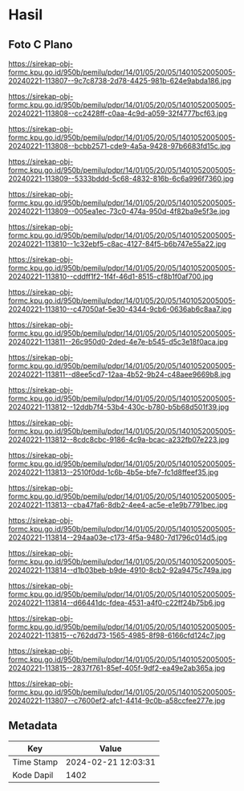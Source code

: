 # Hasil

## Foto C Plano

https://sirekap-obj-formc.kpu.go.id/950b/pemilu/pdpr/14/01/05/20/05/1401052005005-20240221-113807--9c7c8738-2d78-4425-981b-624e9abda186.jpg

https://sirekap-obj-formc.kpu.go.id/950b/pemilu/pdpr/14/01/05/20/05/1401052005005-20240221-113808--cc2428ff-c0aa-4c9d-a059-32f4777bcf63.jpg

https://sirekap-obj-formc.kpu.go.id/950b/pemilu/pdpr/14/01/05/20/05/1401052005005-20240221-113808--bcbb2571-cde9-4a5a-9428-97b6683fd15c.jpg

https://sirekap-obj-formc.kpu.go.id/950b/pemilu/pdpr/14/01/05/20/05/1401052005005-20240221-113809--5333bddd-5c68-4832-816b-6c6a996f7360.jpg

https://sirekap-obj-formc.kpu.go.id/950b/pemilu/pdpr/14/01/05/20/05/1401052005005-20240221-113809--005ea1ec-73c0-474a-950d-4f82ba9e5f3e.jpg

https://sirekap-obj-formc.kpu.go.id/950b/pemilu/pdpr/14/01/05/20/05/1401052005005-20240221-113810--1c32ebf5-c8ac-4127-84f5-b6b747e55a22.jpg

https://sirekap-obj-formc.kpu.go.id/950b/pemilu/pdpr/14/01/05/20/05/1401052005005-20240221-113810--cddff1f2-1f4f-46d1-8515-cf8b1f0af700.jpg

https://sirekap-obj-formc.kpu.go.id/950b/pemilu/pdpr/14/01/05/20/05/1401052005005-20240221-113810--c47050af-5e30-4344-9cb6-0636ab6c8aa7.jpg

https://sirekap-obj-formc.kpu.go.id/950b/pemilu/pdpr/14/01/05/20/05/1401052005005-20240221-113811--26c950d0-2ded-4e7e-b545-d5c3e18f0aca.jpg

https://sirekap-obj-formc.kpu.go.id/950b/pemilu/pdpr/14/01/05/20/05/1401052005005-20240221-113811--d8ee5cd7-12aa-4b52-9b24-c48aee9669b8.jpg

https://sirekap-obj-formc.kpu.go.id/950b/pemilu/pdpr/14/01/05/20/05/1401052005005-20240221-113812--12ddb7f4-53b4-430c-b780-b5b68d501f39.jpg

https://sirekap-obj-formc.kpu.go.id/950b/pemilu/pdpr/14/01/05/20/05/1401052005005-20240221-113812--8cdc8cbc-9186-4c9a-bcac-a232fb07e223.jpg

https://sirekap-obj-formc.kpu.go.id/950b/pemilu/pdpr/14/01/05/20/05/1401052005005-20240221-113813--2510f0dd-1c6b-4b5e-bfe7-fc1d8ffeef35.jpg

https://sirekap-obj-formc.kpu.go.id/950b/pemilu/pdpr/14/01/05/20/05/1401052005005-20240221-113813--cba47fa6-8db2-4ee4-ac5e-e1e9b7791bec.jpg

https://sirekap-obj-formc.kpu.go.id/950b/pemilu/pdpr/14/01/05/20/05/1401052005005-20240221-113814--294aa03e-c173-4f5a-9480-7d1796c014d5.jpg

https://sirekap-obj-formc.kpu.go.id/950b/pemilu/pdpr/14/01/05/20/05/1401052005005-20240221-113814--d1b03beb-b9de-4910-8cb2-92a9475c749a.jpg

https://sirekap-obj-formc.kpu.go.id/950b/pemilu/pdpr/14/01/05/20/05/1401052005005-20240221-113814--d66441dc-fdea-4531-a4f0-c22ff24b75b6.jpg

https://sirekap-obj-formc.kpu.go.id/950b/pemilu/pdpr/14/01/05/20/05/1401052005005-20240221-113815--c762dd73-1565-4985-8f98-6166cfd124c7.jpg

https://sirekap-obj-formc.kpu.go.id/950b/pemilu/pdpr/14/01/05/20/05/1401052005005-20240221-113815--2837f761-85ef-405f-9df2-ea49e2ab365a.jpg

https://sirekap-obj-formc.kpu.go.id/950b/pemilu/pdpr/14/01/05/20/05/1401052005005-20240221-113807--c7600ef2-afc1-4414-9c0b-a58ccfee277e.jpg


## Metadata

| Key        | Value               |
| ---------- | ------------------- |
| Time Stamp | 2024-02-21 12:03:31 |
| Kode Dapil | 1402                |



